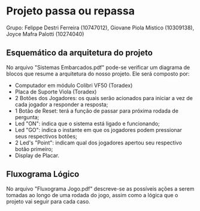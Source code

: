 # Projeto passa ou repassa
Grupo: Felippe Destri Ferreira (10747012),
       Giovane Piola Mistico (10309138), 
       Joyce Mafra Palotti (10274040)

## Esquemático da arquitetura do projeto

No arquivo "Sistemas Embarcados.pdf" pode-se verificar um diagrama de blocos que resume a arquitetura do nosso projeto. Ele será composto por:
- Computador em módulo Colibri VF50 (Toradex)
- Placa de Suporte Viola (Toradex)
- 2 Botões dos Jogadores: os quais serão acionados para iniciar a vez de cada jogador a responder a resposta;
- 1 Botão de Reset: terá a função de passar para próxima rodada de pergunta;
- Led "ON": indica que o sistema está ligado e funcionando;
- Led "GO": indica o instante em que os jogadores podem pressionar seus respectivos botões;
- 2 Led's "Point": indicam qual dos jogadores apertou seu respectivo botão primeiro;
- Display de Placar. 

## Fluxograma Lógico

No arquivo "Fluxograma Jogo.pdf" descreve-se as possíveis ações a serem tomadas ao longo de uma rodada do jogo, assim como a lógica que o projeto vai seguir para cada caso.

